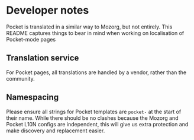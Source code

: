 # Developer notes

Pocket is translated in a similar way to Mozorg, but not entirely. This README captures things to bear in mind when working on localisation of Pocket-mode pages

## Translation service

For Pocket pages, all translations are handled by a vendor, rather than the community.

## Namespacing

Please ensure all strings for Pocket templates are `pocket-` at the start of their name. While there should be no clashes because the Mozorg and Pocket L10N configs are independent, this will give us extra protection and make discovery and replacement easier.
